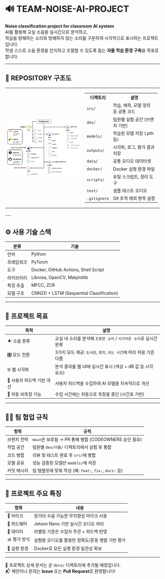 # 🔊 TEAM-NOISE-AI-PROJECT

**Noise classification project for classroom AI system**  
AI를 활용해 교실 소음을 실시간으로 분석하고,  
학습을 방해하는 소리와 방해하지 않는 소리를 구분하여 시각적으로 표시하는 프로젝트입니다.  
학생 스스로 소음 환경을 인지하고 조절할 수 있도록 돕는 **자율 학습 환경 구축**을 목표로 합니다.

---

## 📂 REPOSITORY 구조도

<table>
  <tr>
    <td width="50%">
      <img src="https://github.com/HyoChan1117/HyoChan1117/raw/master/team_project-structure.drawio.png" alt="Project Structure" width="100%">
    </td>
    <td width="50%">
      <table>
        <tr>
          <th>디렉토리</th>
          <th>설명</th>
        </tr>
        <tr>
          <td><code>src/</code></td>
          <td>학습, 예측, 모델 정의 등 공통 코드</td>
        </tr>
        <tr>
          <td><code>dev/</code></td>
          <td>팀원별 실험 공간 (브랜치 기반)</td>
        </tr>
        <tr>
          <td><code>models/</code></td>
          <td>학습된 모델 저장 (.pth 등)</td>
        </tr>
        <tr>
          <td><code>outputs/</code></td>
          <td>시각화, 로그, 평가 결과 저장</td>
        </tr>
        <tr>
          <td><code>data/</code></td>
          <td>공통 오디오 데이터셋</td>
        </tr>
        <tr>
          <td><code>docker/</code></td>
          <td>Docker 실행 환경 파일</td>
        </tr>
        <tr>
          <td><code>scripts/</code></td>
          <td>유틸 스크립트, 정리 도구</td>
        </tr>
        <tr>
          <td><code>test/</code></td>
          <td>샘플 테스트 오디오</td>
        </tr>
        <tr>
          <td><code>.gitignore</code></td>
          <td>Git 추적 제외 항목 설정</td>
        </tr>
      </table>
    </td>
  </tr>
</table>
---

## ⚙️ 사용 기술 스택

| 분류 | 기술 |
|------|------|
| 언어 | Python |
| 프레임워크 | PyTorch |
| 도구 | Docker, GitHub Actions, Shell Script |
| 라이브러리 | Librosa, OpenCV, Matplotlib |
| 특징 추출 | MFCC, ZCR |
| 모델 구조 | CNN2D + LSTM (Sequential Classification) |

---

## 🎯 프로젝트 목표

| 목적 | 설명 |
|------|------|
| 🔉 소음 분류 | 교실 내 소리를 분석해 `조용한 소리` / `시끄러운 소리`로 실시간 분류 |
| 🎛️ 모드 전환 | 3가지 모드 제공: `도서관`, `회의`, `쉬는 시간`에 따라 허용 기준 다름 |
| 🌐 웹 시각화 | 분석 결과를 웹 UI에 실시간 표시 (색상 + dB 값 등 시각 요소) |
| 🧠 사용자 피드백 기반 개선 | 사용자 피드백을 수집하여 AI 모델을 지속적으로 개선 |
| 🔁 자동 비측정 기능 | 수업 시간에는 자동으로 측정을 중단 (시간표 기반) |

---

## 🧑‍💻 팀 협업 규칙

| 항목 | 규칙 |
|------|------|
| 브랜치 전략 | `main`은 보호됨 → PR 통해 병합 (CODEOWNERS 승인 필요) |
| 작업 공간 | 팀원별 `dev/이름/` 디렉토리에서 실험 후 통합 |
| 코드 병합 | 리뷰 및 테스트 완료 후 `src/`에 병합 |
| 모델 공유 | 성능 검증된 모델만 `models/`에 저장 |
| 커밋 메시지 | 팀 템플릿에 맞춰 작성 (예: `feat:`, `fix:`, `docs:` 등) |

---

## 🧪 프로젝트 주요 특징

| 항목 | 내용 |
|------|------|
| 🎤 마이크 | 원거리 수음 가능한 무지향성 마이크 사용 |
| 🧱 하드웨어 | Jetson Nano 기반 실시간 오디오 처리 |
| 🔀 데이터 | 라벨링 기준은 수집자 주관 + 피드백 반영 |
| 📊 평가 방식 | 실험용 오디오를 활용한 정확도/혼동 행렬 기반 평가 |
| 🐳 실행 환경 | Docker로 모든 실행 환경 일관성 확보 |

---

📌 프로젝트 상세 문서는 곧 `docs/` 디렉토리에 추가될 예정입니다.  
📬 제안이나 문의는 **Issue** 또는 **Pull Request**로 환영합니다!

